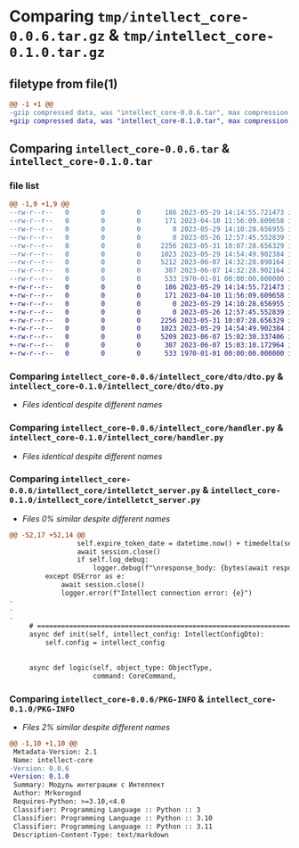 # Comparing `tmp/intellect_core-0.0.6.tar.gz` & `tmp/intellect_core-0.1.0.tar.gz`

## filetype from file(1)

```diff
@@ -1 +1 @@
-gzip compressed data, was "intellect_core-0.0.6.tar", max compression
+gzip compressed data, was "intellect_core-0.1.0.tar", max compression
```

## Comparing `intellect_core-0.0.6.tar` & `intellect_core-0.1.0.tar`

### file list

```diff
@@ -1,9 +1,9 @@
--rw-r--r--   0        0        0      186 2023-05-29 14:14:55.721473 intellect_core-0.0.6/LICENSE
--rw-r--r--   0        0        0      171 2023-04-10 11:56:09.609658 intellect_core-0.0.6/README.md
--rw-r--r--   0        0        0        0 2023-05-29 14:10:28.656955 intellect_core-0.0.6/intellect_core/__init__.py
--rw-r--r--   0        0        0        0 2023-05-26 12:57:45.552839 intellect_core-0.0.6/intellect_core/dto/__init__.py
--rw-r--r--   0        0        0     2256 2023-05-31 10:07:28.656329 intellect_core-0.0.6/intellect_core/dto/dto.py
--rw-r--r--   0        0        0     1023 2023-05-29 14:54:49.902384 intellect_core-0.0.6/intellect_core/handler.py
--rw-r--r--   0        0        0     5212 2023-06-07 14:32:28.898164 intellect_core-0.0.6/intellect_core/intelletct_server.py
--rw-r--r--   0        0        0      307 2023-06-07 14:32:28.902164 intellect_core-0.0.6/pyproject.toml
--rw-r--r--   0        0        0      533 1970-01-01 00:00:00.000000 intellect_core-0.0.6/PKG-INFO
+-rw-r--r--   0        0        0      186 2023-05-29 14:14:55.721473 intellect_core-0.1.0/LICENSE
+-rw-r--r--   0        0        0      171 2023-04-10 11:56:09.609658 intellect_core-0.1.0/README.md
+-rw-r--r--   0        0        0        0 2023-05-29 14:10:28.656955 intellect_core-0.1.0/intellect_core/__init__.py
+-rw-r--r--   0        0        0        0 2023-05-26 12:57:45.552839 intellect_core-0.1.0/intellect_core/dto/__init__.py
+-rw-r--r--   0        0        0     2256 2023-05-31 10:07:28.656329 intellect_core-0.1.0/intellect_core/dto/dto.py
+-rw-r--r--   0        0        0     1023 2023-05-29 14:54:49.902384 intellect_core-0.1.0/intellect_core/handler.py
+-rw-r--r--   0        0        0     5209 2023-06-07 15:02:30.337406 intellect_core-0.1.0/intellect_core/intelletct_server.py
+-rw-r--r--   0        0        0      307 2023-06-07 15:03:10.172964 intellect_core-0.1.0/pyproject.toml
+-rw-r--r--   0        0        0      533 1970-01-01 00:00:00.000000 intellect_core-0.1.0/PKG-INFO
```

### Comparing `intellect_core-0.0.6/intellect_core/dto/dto.py` & `intellect_core-0.1.0/intellect_core/dto/dto.py`

 * *Files identical despite different names*

### Comparing `intellect_core-0.0.6/intellect_core/handler.py` & `intellect_core-0.1.0/intellect_core/handler.py`

 * *Files identical despite different names*

### Comparing `intellect_core-0.0.6/intellect_core/intelletct_server.py` & `intellect_core-0.1.0/intellect_core/intelletct_server.py`

 * *Files 0% similar despite different names*

```diff
@@ -52,17 +52,14 @@
                 self.expire_token_date = datetime.now() + timedelta(seconds=self.autarization_info.expires_in)
                 await session.close()
                 if self.log_debug:
                     logger.debug(f"\nresponse_body: {bytes(await response.read()).decode()}\nresponse: {response}")
         except OSError as e:
             await session.close()
             logger.error(f"Intellect connection error: {e}")
-
-
-
     # =====================================================================================================================
     async def init(self, intellect_config: IntellectConfigDto):
         self.config = intellect_config
 
 
     async def logic(self, object_type: ObjectType,
                     command: CoreCommand,
```

### Comparing `intellect_core-0.0.6/PKG-INFO` & `intellect_core-0.1.0/PKG-INFO`

 * *Files 2% similar despite different names*

```diff
@@ -1,10 +1,10 @@
 Metadata-Version: 2.1
 Name: intellect-core
-Version: 0.0.6
+Version: 0.1.0
 Summary: Модуль интеграции с Интеллект
 Author: Mrkorogod
 Requires-Python: >=3.10,<4.0
 Classifier: Programming Language :: Python :: 3
 Classifier: Programming Language :: Python :: 3.10
 Classifier: Programming Language :: Python :: 3.11
 Description-Content-Type: text/markdown
```

